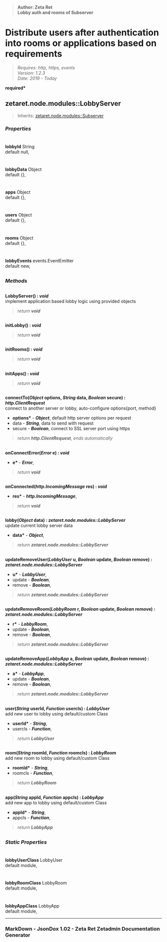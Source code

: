 > __Author: Zeta Ret__  
> __Lobby auth and rooms of Subserver__  
# Distribute users after authentication into rooms or applications based on requirements  
> *Requires: http, https, events*  
> *Version: 1.2.3*  
> *Date: 2019 - Today*  

__required*__

## zetaret.node.modules::LobbyServer  
> Inherits: [zetaret.node.modules::Subserver](Subserver.md)  

### *Properties*  

#  
__lobbyId__ String  
default null,   

#  
__lobbyData__ Object  
default {},   

#  
__apps__ Object  
default {},   

#  
__users__ Object  
default {},   

#  
__rooms__ Object  
default {},   

#  
__lobbyEvents__ events.EventEmitter  
default new,   


##  
### *Methods*  

##  
__LobbyServer() : *void*__  
implement application based lobby logic using provided objects  
> *return __void__*  

##  
__initLobby() : *void*__  
  
> *return __void__*  

##  
__initRooms() : *void*__  
  
> *return __void__*  

##  
__initApps() : *void*__  
  
> *return __void__*  

##  
__connectTo(*Object* options, *String* data, *Boolean* secure) : *http.ClientRequest*__  
connect to another server or lobby, auto-configure options{port, method}  
- __options*__ - __*Object*__, default http server options per request  
- data - __*String*__, data to send with request  
- secure - __*Boolean*__, connect to SSL server port using https  
> *return __http.ClientRequest__, ends automatically*  

##  
__onConnectError(*Error* e) : *void*__  
  
- __e*__ - __*Error*__,   
> *return __void__*  

##  
__onConnected(*http.IncomingMessage* res) : *void*__  
  
- __res*__ - __*http.IncomingMessage*__,   
> *return __void__*  

##  
__lobby(*Object* data) : *zetaret.node.modules::LobbyServer*__  
update current lobby server data  
- __data*__ - __*Object*__,   
> *return __zetaret.node.modules::LobbyServer__*  

##  
__updateRemoveUser(*LobbyUser* u, *Boolean* update, *Boolean* remove) : *zetaret.node.modules::LobbyServer*__  
  
- __u*__ - __*LobbyUser*__,   
- update - __*Boolean*__,   
- remove - __*Boolean*__,   
> *return __zetaret.node.modules::LobbyServer__*  

##  
__updateRemoveRoom(*LobbyRoom* r, *Boolean* update, *Boolean* remove) : *zetaret.node.modules::LobbyServer*__  
  
- __r*__ - __*LobbyRoom*__,   
- update - __*Boolean*__,   
- remove - __*Boolean*__,   
> *return __zetaret.node.modules::LobbyServer__*  

##  
__updateRemoveApp(*LobbyApp* a, *Boolean* update, *Boolean* remove) : *zetaret.node.modules::LobbyServer*__  
  
- __a*__ - __*LobbyApp*__,   
- update - __*Boolean*__,   
- remove - __*Boolean*__,   
> *return __zetaret.node.modules::LobbyServer__*  

##  
__user(*String* userId, *Function* usercls) : *LobbyUser*__  
add new user to lobby using default/custom Class  
- __userId*__ - __*String*__,   
- usercls - __*Function*__,   
> *return __LobbyUser__*  

##  
__room(*String* roomId, *Function* roomcls) : *LobbyRoom*__  
add new room to lobby using default/custom Class  
- __roomId*__ - __*String*__,   
- roomcls - __*Function*__,   
> *return __LobbyRoom__*  

##  
__app(*String* appId, *Function* appcls) : *LobbyApp*__  
add new app to lobby using default/custom Class  
- __appId*__ - __*String*__,   
- appcls - __*Function*__,   
> *return __LobbyApp__*  

##  
### *Static Properties*  

#  
__lobbyUserClass__ LobbyUser  
default module,   

#  
__lobbyRoomClass__ LobbyRoom  
default module,   

#  
__lobbyAppClass__ LobbyApp  
default module,   

---  
### MarkDown - JsonDox 1.02 - Zeta Ret Zetadmin Documentation Generator